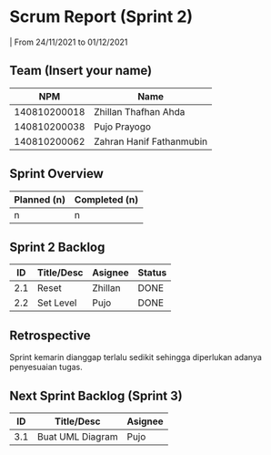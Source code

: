 # Scrum Report (Sprint 2)
| From 24/11/2021 to 01/12/2021

## Team (Insert your name)
| NPM           | Name                     |
| ------------- |-------------             |
| 140810200018  | Zhillan Thafhan Ahda     |
| 140810200038  | Pujo Prayogo             |
| 140810200062  | Zahran Hanif Fathanmubin |

## Sprint Overview
| Planned (n)   | Completed (n) |
| ------------- |-------------- |
| n             | n             |

## Sprint 2 Backlog
| ID  | Title/Desc | Asignee | Status             |
| --- | ---------- | ------- | ------             |
| 2.1 | Reset      | Zhillan | DONE               |
| 2.2 | Set Level  | Pujo    | DONE               |

## Retrospective 
Sprint kemarin dianggap terlalu sedikit sehingga diperlukan adanya penyesuaian tugas.

## Next Sprint Backlog (Sprint 3)
| ID  | Title/Desc       | Asignee  | 
| --- | ----------       | -------  | 
| 3.1 | Buat UML Diagram | Pujo     | 
